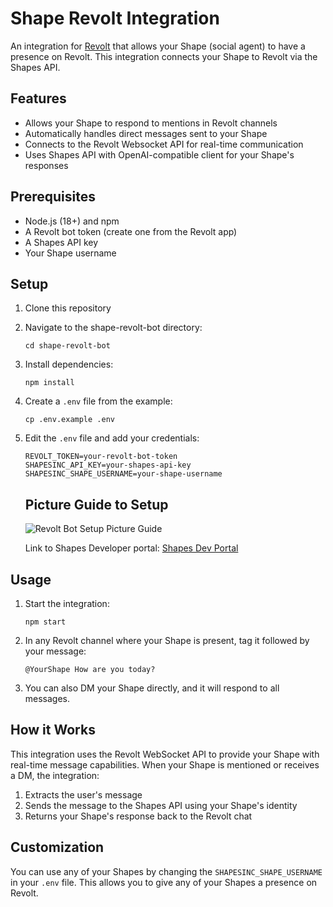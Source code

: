 # Shape Revolt Integration

An integration for [Revolt](https://revolt.chat) that allows your Shape (social agent) to have a presence on Revolt. This integration connects your Shape to Revolt via the Shapes API.

## Features

- Allows your Shape to respond to mentions in Revolt channels
- Automatically handles direct messages sent to your Shape
- Connects to the Revolt Websocket API for real-time communication
- Uses Shapes API with OpenAI-compatible client for your Shape's responses

## Prerequisites

- Node.js (18+) and npm
- A Revolt bot token (create one from the Revolt app)
- A Shapes API key
- Your Shape username

## Setup

1. Clone this repository
2. Navigate to the shape-revolt-bot directory:
   ```
   cd shape-revolt-bot
   ```
3. Install dependencies:
   ```
   npm install
   ```
4. Create a `.env` file from the example:
   ```
   cp .env.example .env
   ```
5. Edit the `.env` file and add your credentials:
   ```
   REVOLT_TOKEN=your-revolt-bot-token
   SHAPESINC_API_KEY=your-shapes-api-key
   SHAPESINC_SHAPE_USERNAME=your-shape-username
   ```

   ## Picture Guide to Setup

   ![Revolt Bot Setup Picture Guide](https://github.com/user-attachments/assets/977b2c8f-3be8-4a09-9683-caf0a02188ed)
   
   Link to Shapes Developer portal: [Shapes Dev Portal](https://shapes.inc/developer)

## Usage

1. Start the integration:
   ```
   npm start
   ```

2. In any Revolt channel where your Shape is present, tag it followed by your message:
   ```
   @YourShape How are you today?
   ```

3. You can also DM your Shape directly, and it will respond to all messages.

## How it Works

This integration uses the Revolt WebSocket API to provide your Shape with real-time message capabilities. When your Shape is mentioned or receives a DM, the integration:

1. Extracts the user's message
2. Sends the message to the Shapes API using your Shape's identity
3. Returns your Shape's response back to the Revolt chat

## Customization

You can use any of your Shapes by changing the `SHAPESINC_SHAPE_USERNAME` in your `.env` file. This allows you to give any of your Shapes a presence on Revolt. 
